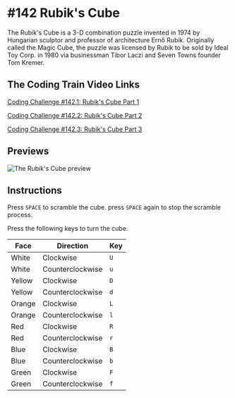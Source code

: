 # #142 Rubik's Cube

The Rubik's Cube is a 3-D combination puzzle invented in 1974 by Hungarian sculptor and professor of architecture Ernő Rubik. Originally called the Magic Cube, the puzzle was licensed by Rubik to be sold by Ideal Toy Corp. in 1980 via businessman Tibor Laczi and Seven Towns founder Tom Kremer.

## The Coding Train Video Links

[Coding Challenge #142.1: Rubik's Cube Part 1](https://youtu.be/9PGfL4t-uqE)

[Coding Challenge #142.2: Rubik's Cube Part 2](https://youtu.be/EGmVulED_4M)

[Coding Challenge #142.3: Rubik's Cube Part 3](https://youtu.be/8U2gsbNe1Uo)

## Previews

![The Rubik's Cube preview](https://raw.githubusercontent.com/AlumiK/github-playground/master/Pictures/coding-train/rubiks_cube_preview.png)

## Instructions

Press `SPACE` to scramble the cube. press `SPACE` again to stop the scramble process.

Press the following keys to turn the cube.

| Face | Direction | Key |
| ----- | ----- | ----- |
| White | Clockwise | `U` |
| White | Counterclockwise | `u` |
| Yellow | Clockwise | `D` |
| Yellow | Counterclockwise | `d` |
| Orange | Clockwise | `L` |
| Orange | Counterclockwise | `l` |
| Red | Clockwise | `R` |
| Red | Counterclockwise | `r` |
| Blue | Clockwise | `B` |
| Blue | Counterclockwise | `b` |
| Green | Clockwise | `F` |
| Green | Counterclockwise | `f` |
